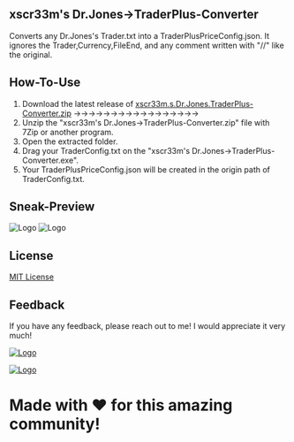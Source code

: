 ﻿## xscr33m's Dr.Jones→TraderPlus-Converter

Converts any Dr.Jones's Trader.txt into a TraderPlusPriceConfig.json. 
It ignores the Trader,Currency,FileEnd, and any comment written with "//" like the original.


## How-To-Use

   1. Download the latest release of [xscr33m.s.Dr.Jones.TraderPlus-Converter.zip](https://github.com/xscr33m/Dr.Jones-to-TraderPlus-Converter/releases)  →→→→→→→→→→→→→→→→→
   2. Unzip the "xscr33m's Dr.Jones→TraderPlus-Converter.zip" file with 7Zip or another program.
   3. Open the extracted folder.
   4. Drag your TraderConfig.txt on the "xscr33m's Dr.Jones→TraderPlus-Converter.exe".
   5. Your TraderPlusPriceConfig.json will be created in the origin path of TraderConfig.txt.


## Sneak-Preview

![Logo](https://cdn.discordapp.com/attachments/1120478082906718300/1125863834297569420/2023-07-04_20_58_44-Clipboard.png)
![Logo](https://cdn.discordapp.com/attachments/1120478082906718300/1125863833974616134/2023-07-04_20_58_18-Clipboard.png)


## License

[MIT License](https://spdx.org/licenses/)


## Feedback

If you have any feedback, please reach out to me!
I would appreciate it very much! 

[![Logo](https://cdn.discordapp.com/attachments/1103457256164569120/1109278528354127982/Join_Discord-logo.png)](https://discord.com/invite/PasvscT4Nh)

[![Logo](https://cdn.discordapp.com/attachments/1116457342658170920/1116458450138972230/PayPal.png)](https://www.paypal.com/paypalme/dheil53)

# Made with ♥ for this amazing community!
